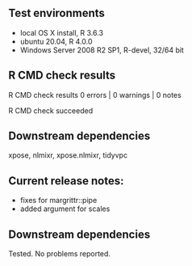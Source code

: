 ## Test environments
* local OS X install, R 3.6.3
* ubuntu 20.04, R 4.0.0
* Windows Server 2008 R2 SP1, R-devel, 32/64 bit

## R CMD check results
R CMD check results
0 errors | 0 warnings | 0 notes

R CMD check succeeded

## Downstream dependencies
xpose, nlmixr, xpose.nlmixr, tidyvpc

## Current release notes:
- fixes for margrittr::pipe
- added argument for scales

## Downstream dependencies
Tested. No problems reported.